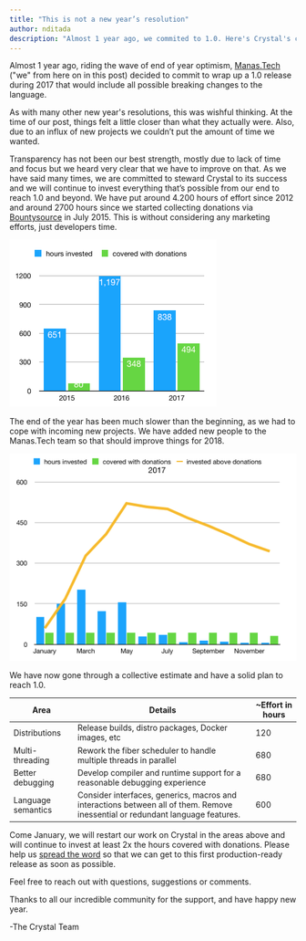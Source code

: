 ```yaml
---
title: "This is not a new year’s resolution"
author: nditada
description: "Almost 1 year ago, we commited to 1.0. Here's Crystal's current status & future."
---
```

Almost 1 year ago, riding the wave of end of year optimism, [Manas.Tech](https://manas.tech/) ("we" from here on in this post) decided to commit to wrap up a 1.0 release during 2017 that would include all possible breaking changes to the language.

As with many other new year's resolutions, this was wishful thinking. At the time of our post, things felt a little closer than what they actually were. Also, due to an influx of new projects we couldn’t put the amount of time we wanted.

Transparency has not been our best strength, mostly due to lack of time and focus but we heard very clear that we have to improve on that. As we have said many times, we are committed to steward Crystal to its success and we will continue to invest everything that’s possible from our end to reach 1.0 and beyond. We have put around 4.200 hours of effort since 2012 and around 2700 hours since we started collecting donations via [Bountysource](https://salt.bountysource.com/teams/crystal-lang) in July 2015. This is without considering any marketing efforts, just developers time.

<img src="/assets/blog/crystal-hours.png" class="center" />

The end of the year has been much slower than the beginning, as we had to cope with incoming new projects. We have added new people to the Manas.Tech team so that should improve things for 2018.

<img src="/assets/blog/crystal-invest.png" class="center" />

We have now gone through a collective estimate and have a solid plan to reach 1.0.

| Area               | Details | ~Effort in hours |
|--------------------|---------|------------------|
| Distributions      | Release builds, distro packages, Docker images, etc | 120 |
| Multi-threading    | Rework the fiber scheduler to handle multiple threads in parallel | 680 |
| Better debugging   | Develop compiler and runtime support for a reasonable debugging experience | 680 |
| Language semantics | Consider interfaces, generics, macros and interactions between all of them. Remove inessential or redundant language features. | 600 |

Come January, we will restart our work on Crystal in the areas above and will continue to invest at least 2x the hours covered with donations. Please help us [spread the word](https://salt.bountysource.com/teams/crystal-lang) so that we can get to this first production-ready release as soon as possible.

Feel free to reach out with questions, suggestions or comments.

Thanks to all our incredible community for the support, and have happy new year.

-The Crystal Team
